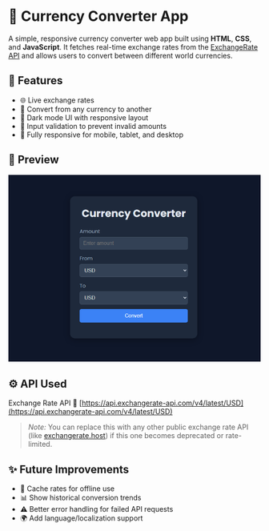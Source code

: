 # 💱 Currency Converter App

A simple, responsive currency converter web app built using **HTML**, **CSS**, and **JavaScript**. It fetches real-time exchange rates from the [ExchangeRate API](https://www.exchangerate-api.com/) and allows users to convert between different world currencies.

## 🚀 Features

- 🌐 Live exchange rates
- 🔄 Convert from any currency to another
- 🎨 Dark mode UI with responsive layout
- 🧠 Input validation to prevent invalid amounts
- 📱 Fully responsive for mobile, tablet, and desktop

## 📸 Preview

![Currency Converter Preview](preview.PNG)

## ⚙️ API Used

Exchange Rate API
🔗 [https://api.exchangerate-api.com/v4/latest/USD](https://api.exchangerate-api.com/v4/latest/USD)

> *Note:* You can replace this with any other public exchange rate API (like [exchangerate.host](https://exchangerate.host)) if this one becomes deprecated or rate-limited.

## ✨ Future Improvements

* 💾 Cache rates for offline use
* 📊 Show historical conversion trends
* ⚠️ Better error handling for failed API requests
* 🌍 Add language/localization support
